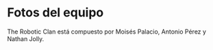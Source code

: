 Fotos del equipo
====

The Robotic Clan está compuesto por Moisés Palacio, Antonio Pérez y Nathan Jolly.
